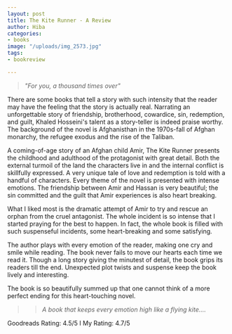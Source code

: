 ```yaml
---
layout: post
title: The Kite Runner - A Review
author: Hiba
categories:
- books
image: "/uploads/img_2573.jpg"
tags:
- bookreview

---
```

> _"For you, a thousand times over"_

There are some books that tell a story with such intensity that the reader may have the feeling that the story is actually real. Narrating an unforgettable story of friendship, brotherhood, cowardice, sin, redemption, and guilt, Khaled Hosseini's talent as a story-teller is indeed praise worthy. The background of the novel is Afghanisthan in the 1970s-fall of Afghan monarchy, the refugee exodus and the rise of the Taliban.

A coming-of-age story of an Afghan child Amir, The Kite Runner presents the childhood and adulthood of the protagonist with great detail. Both the external turmoil of the land the characters live in and the internal conflict is skillfully expressed. A very unique tale of love and redemption is told with a handful of characters. Every theme of the novel is presented with intense emotions. The friendship between Amir and Hassan is very beautiful; the sin committed and the guilt that Amir experiences is also heart breaking.

What I liked most is the dramatic attempt of Amir to try and rescue an orphan from the cruel antagonist. The whole incident is so intense that I started praying for the  best to happen. In fact, the whole book is filled with such suspenseful incidents, some heart-breaking and some satisfying.

The author plays with every emotion of the reader, making one cry and smile while reading. The book never fails to move our hearts each time we read it. Though a long story giving the minutest of detail, the book grips its readers till the end. Unexpected plot twists and suspense keep the book lively and interesting.

The book is so beautifully summed up that one cannot think of a more perfect ending for this heart-touching novel. 

> > _A book that keeps every emotion high like a flying kite...._

Goodreads Rating: 4.5/5    I     My Rating: 4.7/5